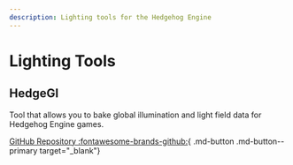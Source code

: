 ```yaml
---
description: Lighting tools for the Hedgehog Engine
---
```

# Lighting Tools

## HedgeGI
Tool that allows you to bake global illumination and light field data for Hedgehog Engine games.

[GitHub Repository :fontawesome-brands-github:](https://github.com/blueskythlikesclouds/HedgeGI){ .md-button .md-button--primary target="_blank"}
